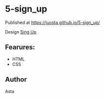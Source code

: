 # 5-sign_up

Published at https://juosta.github.io/5-sign_up/

Design [Sing Up](https://cdn.discordapp.com/attachments/850245533838868480/850246368214908970/day1dr.png)

## Fearures: 
- HTML
- CSS

## Author
Asta

